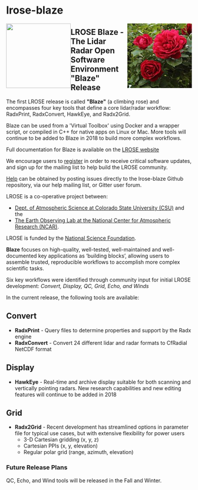 # lrose-blaze

<img align="left" width="175" height="175" src="./docs/images/LROSE_logo.small.png">
<img align="right" width="175" height="175" src="./docs/images/Rosa_Blaze_Superior.jpg">

## **LROSE Blaze** - The Lidar Radar Open Software Environment "Blaze" Release

The first LROSE release is called **"Blaze"** (a climbing rose) and encompasses four key tools that define a core lidar/radar workflow: RadxPrint, RadxConvert, HawkEye, and Radx2Grid. 

Blaze can be used from a 'Virtual Toolbox' using Docker and a wrapper script, or compiled in C++ for native apps on Linux or Mac. More tools will continue to be added to Blaze in 2018 to build more complex workflows.

Full documentation for Blaze is available on the [LROSE website](https://nsf-lrose.github.io)

We encourage users to [register](https://nsf-lrose.github.io/software.html) in order to receive critical software updates, and sign up for the mailing list to help build the LROSE community.

[Help](https://nsf-lrose.github.io/software.html) can be obtained by posting issues directly to the lrose-blaze Github repository, via our help mailing list, or Gitter user forum.

LROSE is a co-operative project between:

  * [Dept. of Atmospheric Science at Colorado State University (CSU)](http://www.atmos.colostate.edu/) and the
  * [The Earth Observing Lab at the National Center for Atmospheric Research (NCAR)](https://www.eol.ucar.edu/content/lidar-radar-open-software-environment).

LROSE is funded by the [National Science Foundation](https://www.nsf.gov).

**Blaze** focuses on high-quality, well-tested, well-maintained and well-documented key applications as ‘building blocks’, allowing users to assemble trusted, reproducible workflows to accomplish more complex scientific tasks.

Six key workflows were identified through community input for initial LROSE development: *Convert, Display, QC, Grid, Echo, and Winds*

In the current release, the following tools are available:

## Convert
  * **RadxPrint** - Query files to determine properties and support by the Radx engine
  * **RadxConvert** - Convert 24 different lidar and radar formats to CfRadial NetCDF format

## Display
  * **HawkEye** - Real-time and archive display suitable for both scanning and vertically pointing radars. New research capabilities and new editing features will continue to be added in 2018

## Grid
  * **Radx2Grid** - Recent development has streamlined options in parameter file for typical use cases, but with extensive flexibility for power users
    * 3-D Cartesian gridding (x, y, z)
    * Cartesian PPIs (x, y, elevation)
    * Regular polar grid (range, azimuth, elevation)

### Future Release Plans

QC, Echo, and Wind tools will be released in the Fall and Winter.
